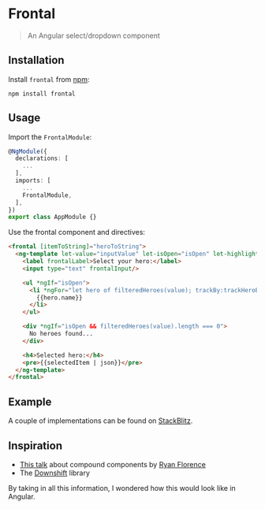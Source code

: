 # Frontal

> An Angular select/dropdown component

## Installation

Install `frontal` from [npm]:

`npm install frontal`

## Usage

Import the `FrontalModule`:

```ts
@NgModule({
  declarations: [
    ...
  ],
  imports: [
    ...
    FrontalModule,
  ],
})
export class AppModule {}
```

Use the frontal component and directives:

```html
<frontal [itemToString]="heroToString">
  <ng-template let-value="inputValue" let-isOpen="isOpen" let-highlightedIndex="highlightedIndex" let-selectedItem="selectedItem">
    <label frontalLabel>Select your hero:</label>
    <input type="text" frontalInput/>

    <ul *ngIf="isOpen">
      <li *ngFor="let hero of filteredHeroes(value); trackBy:trackHeroById; let index=index;" frontalItem [value]="hero" [class.highlight]="highlightedIndex === index">
        {{hero.name}}
      </li>
    </ul>

    <div *ngIf="isOpen && filteredHeroes(value).length === 0">
      No heroes found...
    </div>

    <h4>Selected hero:</h4>
    <pre>{{selectedItem | json}}</pre>
  </ng-template>
</frontal>
```

## Example

A couple of implementations can be found on [StackBlitz][stackblitz-example].

## Inspiration

* [This talk][compound-components] about compound components by [Ryan Florence][ryan-florence]
* The [Downshift][downshift] library

By taking in all this information, I wondered how this would look like in Angular.

[stackblitz-example]: https://stackblitz.com/github/tdeschryver/frontal
[ryan-florence]: https://github.com/ryanflorence
[downshift]: https://github.com/paypal/downshift
[compound-components]: https://www.youtube.com/watch?v=hEGg-3pIHlE
[npm]: https://www.npmjs.com/package/frontal

